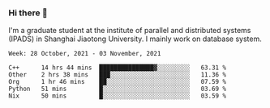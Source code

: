 ### Hi there 👋

I'm a graduate student at the institute of parallel and distributed systems (IPADS) in Shanghai Jiaotong University. I mainly work on database system.

<!--START_SECTION:waka-->
```text
Week: 28 October, 2021 - 03 November, 2021

C++      14 hrs 44 mins  ███████████████▓░░░░░░░░░   63.31 % 
Other    2 hrs 38 mins   ███░░░░░░░░░░░░░░░░░░░░░░   11.36 % 
Org      1 hr 46 mins    ██░░░░░░░░░░░░░░░░░░░░░░░   07.59 % 
Python   51 mins         █░░░░░░░░░░░░░░░░░░░░░░░░   03.69 % 
Nix      50 mins         █░░░░░░░░░░░░░░░░░░░░░░░░   03.59 % 
```
<!--END_SECTION:waka-->

<!--
**yqmmm/yqmmm** is a ✨ _special_ ✨ repository because its `README.md` (this file) appears on your GitHub profile.

Here are some ideas to get you started:

- 🔭 I’m currently working on ...
- 🌱 I’m currently learning ...
- 👯 I’m looking to collaborate on ...
- 🤔 I’m looking for help with ...
- 💬 Ask me about ...
- 📫 How to reach me: ...
- 😄 Pronouns: ...
- ⚡ Fun fact: ...
-->
